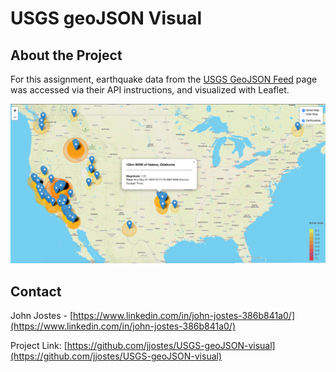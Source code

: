# USGS geoJSON Visual

## About the Project

For this assignment, earthquake data from the [USGS GeoJSON Feed](http://earthquake.usgs.gov/earthquakes/feed/v1.0/geojson.php) page was accessed via their API instructions, and visualized with Leaflet.

![map]


## Contact

John Jostes - [https://www.linkedin.com/in/john-jostes-386b841a0/](https://www.linkedin.com/in/john-jostes-386b841a0/)

Project Link: [https://github.com/jjostes/USGS-geoJSON-visual](https://github.com/jjostes/USGS-geoJSON-visual)



<!-- MAP LINK -->

[map]: https://github.com/jjostes/USGS-geoJSON-visual/blob/master/screenshot.png